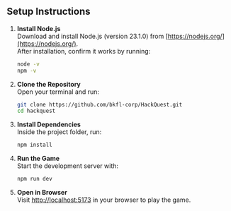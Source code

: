 ## **Setup Instructions**

1. **Install Node.js**  
   Download and install Node.js (version 23.1.0) from [https://nodejs.org/](https://nodejs.org/).  
   After installation, confirm it works by running:

   ```bash
   node -v
   npm -v
   ```

2. **Clone the Repository**  
   Open your terminal and run:

   ```bash
   git clone https://github.com/bkfl-corp/HackQuest.git
   cd hackquest
   ```

3. **Install Dependencies**  
   Inside the project folder, run:

   ```bash
   npm install
   ```

4. **Run the Game**  
   Start the development server with:

   ```bash
   npm run dev
   ```

5. **Open in Browser**  
   Visit [http://localhost:5173](http://localhost:5173) in your browser to play the game.
